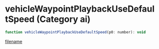 # vehicleWaypointPlaybackUseDefaultSpeed (Category ai)

```js
function vehicleWaypointPlaybackUseDefaultSpeed(p0: number): void
```

[filename](vehicleWaypointPlaybackUseDefaultSpeed_m.md ':include')